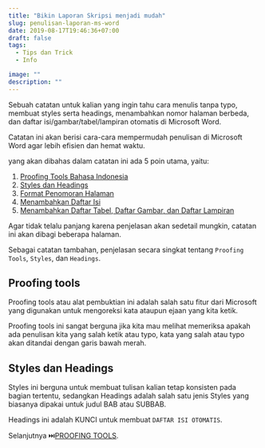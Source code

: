 ```yaml
---
title: "Bikin Laporan Skripsi menjadi mudah"
slug: penulisan-laporan-ms-word
date: 2019-08-17T19:46:36+07:00
draft: false
tags:
  - Tips dan Trick
  - Info

image: ""
description: ""
---
```


Sebuah catatan untuk kalian yang ingin tahu cara menulis tanpa typo, membuat styles serta headings, menambahkan nomor halaman berbeda, dan daftar isi/gambar/tabel/lampiran otomatis di Microsoft Word.

Catatan ini akan berisi cara-cara mempermudah penulisan di Microsoft Word agar lebih efisien dan hemat waktu.

yang akan dibahas dalam catatan ini ada 5 poin utama, yaitu:

1. [Proofing Tools Bahasa Indonesia](/posts/proofing-tools-indonesia/)
2. [Styles dan Headings](/posts/styles-heading-ms-word)
3. [Format Penomoran Halaman](/posts/penomoran-halaman-ms-word)
4. [Menambahkan Daftar Isi](/posts/daftar-isi-otomatis)
5. [Menambahkan Daftar Tabel, Daftar Gambar, dan Daftar Lampiran](/posts/daftar-tabel-gambar-lampiran-otomatis)

Agar tidak telalu panjang karena penjelasan akan sedetail mungkin, catatan ini akan dibagi beberapa halaman.

Sebagai catatan tambahan, penjelasan secara singkat tentang `Proofing Tools`, `Styles`, dan `Headings`.

## Proofing tools

Proofing tools atau alat pembuktian ini adalah salah satu fitur dari Microsoft yang digunakan untuk mengoreksi kata ataupun ejaan yang kita ketik.

Proofing tools ini sangat berguna jika kita mau melihat memeriksa apakah ada penulisan kita yang salah ketik atau typo, kata yang salah atau typo akan ditandai dengan garis bawah merah.

## Styles dan Headings

Styles ini berguna untuk membuat tulisan kalian tetap konsisten pada bagian tertentu, sedangkan Headings adalah salah satu jenis Styles yang biasanya dipakai untuk judul BAB atau SUBBAB.

Headings ini adalah KUNCI untuk membuat `DAFTAR ISI OTOMATIS`.

Selanjutnya ⏭[️PROOFING TOOLS](/posts/proofing-tools-indonesia/).

